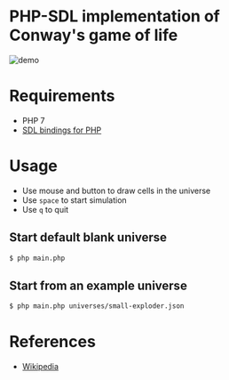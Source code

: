 # PHP-SDL implementation of Conway's game of life

![demo](demo.gif)

# Requirements

- PHP 7
- [SDL bindings for PHP](https://github.com/Ponup/phpsdl)

# Usage

- Use mouse and button to draw cells in the universe
- Use `space` to start simulation
- Use `q` to quit

## Start default blank universe

```sh
$ php main.php
```

## Start from an example universe

```sh
$ php main.php universes/small-exploder.json
```

# References

- [Wikipedia](https://en.wikipedia.org/wiki/Conway%27s_Game_of_Life)
